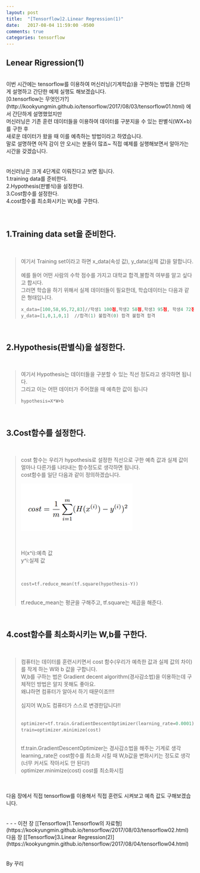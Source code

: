 ```yaml
---
layout: post
title:  "[Tensorflow]2.Linear Regression(1)"
date:   2017-08-04 11:59:00 -0500
comments: true
categories: tensorflow
---
```



## Lenear Rigression(1)

<br>
이번 시간에는 tensorflow를 이용하여 머신러닝(기계학습)을 구현하는 방법을 간단하게 설명하고 간단한 예제 실행도 해보겠습니다.
<br>
[0.tensorflow는 무엇인가?](http://kookyungmin.github.io/tensorflow/2017/08/03/tensorflow01.html) 에서 간단하게 설명했었지만
<br>
머신러닝은 기존 훈련 데이터들을 이용하여 데이터를 구분지을 수 있는 판별식(WX+b)를 구한 후
<br>
새로운 데이터가 왔을 때 이를 예측하는 방법이라고 하였습니다.
<br>
말로 설명하면 아직 감이 안 오시는 분들이 많죠~ 직접 예제를 실행해보면서 알아가는 시간을 갖겠습니다.
<br>
<br>
<br>
머신러닝은 크게 4단계로 이뤄진다고 보면 됩니다.
<br>
1.training data를 준비한다.
<br>
2.Hypothesis(판별식)을 설정한다.
<br>
3.Cost함수를 설정한다.
<br>
4.cost함수를 최소화시키는 W,b를 구한다.
<br>
<br>
<br>

## 1.Training data set을 준비한다.
<br>

>여기서 Training set이라고 하면 x_data(속성 값), y_data(실제 값)을 말합니다.
><br>
><br>
>예를 들어 어떤 사람의 수학 점수를 가지고 대학교 합격,불합격 여부를 알고 싶다고 합시다.
><br>
>그러면 학습을 하기 위해서 실제 데이터들이 필요한데, 학습데이터는 다음과 같은 형태입니다.
><br>
>
>```python
>x_data=[100,58,95,72,83]//학생1 100점,학생2 58점,학생3 95점, 학생4 72점,학생5 83점
>y_data=[1,0,1,0,1]  //합격(1) 불합격(0) 합격 불합격 합격
>```

<br>

## 2.Hypothesis(판별식)을 설정한다.
<br>

>여기서 Hypothesis는 데이터들을 구분할 수 있는 직선 정도라고 생각하면 됩니다.
><br>
>그리고 이는 어떤 데이터가 주어졌을 때 예측한 값이 됩니다
><br>
>
>```python
>hypothesis=X*W+b
>```
>
<br>

## 3.Cost함수를 설정한다.

<br>

>cost 함수는 우리가 hypothesis로 설정한 직선으로 구한 예측 값과 실제 값이 얼마나 다른가를 나타내는 함수정도로 생각하면 됩니다.
><br>
>cost함수를 일단 다음과 같이 정의하겠습니다.
><br>
>
>![image](/image/tensorflow_img/cost.png)
>
><br>
>
>H(x^i):예측 값 
><br>
>y^i:실제 값  
>
><br>
>
>```python
>cost=tf.reduce_mean(tf.square(hypothesis-Y))
>```
>
><br>
>tf.reduce_mean는 평균을 구해주고, 
>tf.square는 제곱을 해준다.

<br>

## 4.cost함수를 최소화시키는 W,b를 구한다.

<br>

>컴퓨터는 데이터를 훈련시키면서 cost 함수(우리가 예측한 값과 실제 값의 차이)를 작게 하는 W와 b 값을 구합니다.
><br>
>W,b를 구하는 법은 Gradient decent algorithm(경사감소법)을 이용하는데 구체적인 방법은 알지 못해도 좋아요.
><br>
>왜냐하면 컴퓨터가 알아서 하기 때문이죠!!!!
><br>
><br>
>심지어 W,b도 컴퓨터가 스스로 변경한답니다!!
><br>
><br>
>
>```python
>optimizer=tf.train.GradientDescentOptimizer(learning_rate=0.0001)
>train=optimizer.minimize(cost)
>```
><br>
>tf.train.GradientDescentOptimizer는 경사감소법을 해주는 기계로 생각
><br>
>learning_rate은 cost함수를 최소화 시킬 때 W,b값을 변화시키는 정도로 생각 (너무 커서도 작아서도 안 된다!)
><br>
>optimizer.minimize(cost) cost를 최소화시킴

<br>
<br>
다음 장에서 직접 tensorflow를 이용해서 직접 훈련도 시켜보고 예측 값도 구해보겠습니다.
<br>
<br>
<br>
- - -
이전 장 [[Tensorflow]1.Tensorflow의 자료형](https://kookyungmin.github.io/tensorflow/2017/08/03/tensorflow02.html)
<br>
다음 장 [[Tensorflow]3.Linear Regression(2)](https://kookyungmin.github.io/tensorflow/2017/08/04/tensorflow04.html)
<br>
<br>
<br>
By 꾸리
